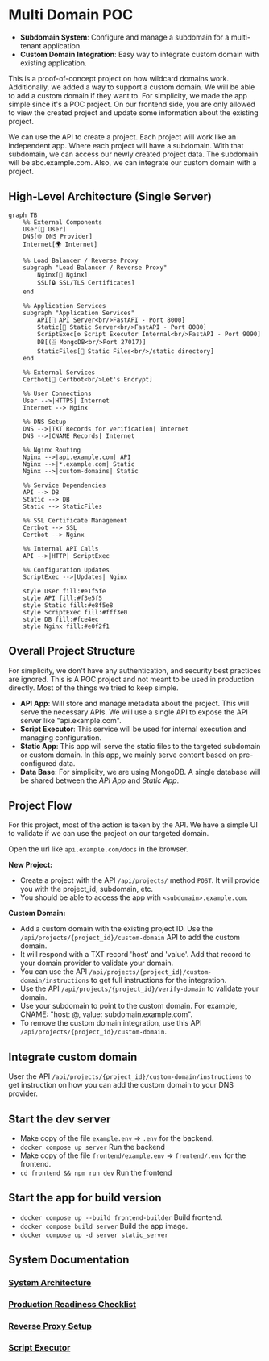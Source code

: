 # Multi Domain POC

- **Subdomain System**: Configure and manage a subdomain for a multi-tenant application.
- **Custom Domain Integration**: Easy way to integrate custom domain with existing application.

This is a proof-of-concept project on how wildcard domains work. Additionally, we added a way to support a custom domain. We will be able to add a custom domain if they want to. For simplicity, we made the app simple since it's a POC project. On our frontend side, you are only allowed to view the created project and update some information about the existing project.

We can use the API to create a project. Each project will work like an independent app. Where each project will have a subdomain. With that subdomain, we can access our newly created project data. The subdomain will be abc.example.com. Also, we can integrate our custom domain with a project.

## High-Level Architecture (Single Server)

```mermaid
graph TB
    %% External Components
    User[👤 User]
    DNS[🌐 DNS Provider]
    Internet[🌍 Internet]

    %% Load Balancer / Reverse Proxy
    subgraph "Load Balancer / Reverse Proxy"
        Nginx[🔀 Nginx]
        SSL[🔒 SSL/TLS Certificates]
    end

    %% Application Services
    subgraph "Application Services"
        API[🚀 API Server<br/>FastAPI - Port 8000]
        Static[📁 Static Server<br/>FastAPI - Port 8080]
        ScriptExec[⚙️ Script Executor Internal<br/>FastAPI - Port 9090]
        DB[(🗄️ MongoDB<br/>Port 27017)]
        StaticFiles[📄 Static Files<br/>/static directory]
    end

    %% External Services
    Certbot[🔐 Certbot<br/>Let's Encrypt]

    %% User Connections
    User -->|HTTPS| Internet
    Internet --> Nginx

    %% DNS Setup
    DNS -->|TXT Records for verification| Internet
    DNS -->|CNAME Records| Internet

    %% Nginx Routing
    Nginx -->|api.example.com| API
    Nginx -->|*.example.com| Static
    Nginx -->|custom-domains| Static

    %% Service Dependencies
    API --> DB
    Static --> DB
    Static --> StaticFiles

    %% SSL Certificate Management
    Certbot --> SSL
    Certbot --> Nginx

    %% Internal API Calls
    API -->|HTTP| ScriptExec

    %% Configuration Updates
    ScriptExec -->|Updates| Nginx

    style User fill:#e1f5fe
    style API fill:#f3e5f5
    style Static fill:#e8f5e8
    style ScriptExec fill:#fff3e0
    style DB fill:#fce4ec
    style Nginx fill:#e0f2f1
```

## Overall Project Structure

For simplicity, we don't have any authentication, and security best practices are ignored. This is A POC project and not meant to be used in production directly. Most of the things we tried to keep simple.

- **API App**: Will store and manage metadata about the project. This will serve the necessary APIs. We will use a single API to expose the API server like "api.example.com".
- **Script Executor**: This service will be used for internal execution and managing configuration.
- **Static App**: This app will serve the static files to the targeted subdomain or custom domain. In this app, we mainly serve content based on pre-configured data.
- **Data Base**: For simplicity, we are using MongoDB. A single database will be shared between the *API App* and *Static App*.

## Project Flow

For this project, most of the action is taken by the API. We have a simple UI to validate if we can use the project on our targeted domain.

Open the url like `api.example.com/docs` in the browser.

**New Project:**

- Create a project with the API `/api/projects/` method `POST`. It will provide you with the project_id, subdomain, etc.
- You should be able to access the app with `<subdomain>.example.com`.

**Custom Domain:**

- Add a custom domain with the existing project ID. Use the `/api/projects/{project_id}/custom-domain` API to add the custom domain.
- It will respond with a TXT record 'host' and 'value'. Add that record to your domain provider to validate your domain.
- You can use the API `/api/projects/{project_id}/custom-domain/instructions` to get full instructions for the integration.
- Use the API `/api/projects/{project_id}/verify-domain` to validate your domain.
- Use your subdomain to point to the custom domain. For example, CNAME: "host: @, value: subdomain.example.com".
- To remove the custom domain integration, use this API `/api/projects/{project_id}/custom-domain`.

## Integrate custom domain

User the API `/api/projects/{project_id}/custom-domain/instructions` to get instruction on how you can add the custom domain to your DNS provider.

## Start the dev server

- Make copy of the file `example.env` => `.env` for the backend.
- `docker compose up server` Run the backend
- Make copy of the file `frontend/example.env` => `frontend/.env` for the frontend.
- `cd frontend && npm run dev` Run the frontend

## Start the app for build version

- `docker compose up --build frontend-builder` Build frontend.
- `docker compose build server` Build the app image.
- `docker compose up -d server static_server`

## System Documentation

### [System Architecture](./docs/architecture.md)

### [Production Readiness Checklist](./docs/production-checklist.md)

### [Reverse Proxy Setup](./docs/reverse_proxy.md)

### [Script Executor](./docs/script-executor.md)
